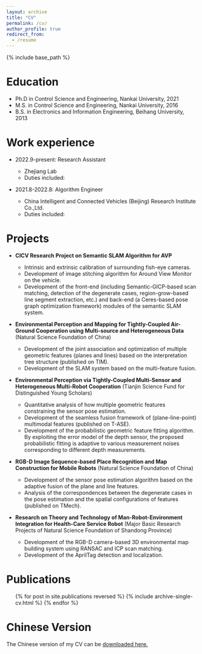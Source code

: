 ```yaml
---
layout: archive
title: "CV"
permalink: /cv/
author_profile: true
redirect_from:
  - /resume
---
```


{% include base_path %}

Education
======
* Ph.D in Control Science and Engineering, Nankai University, 2021
* M.S. in Control Science and Engineering, Nankai University, 2016
* B.S. in Electronics and Information Engineering, Beihang University, 2013

Work experience
======
* 2022.9-present: Research Assistant
  * Zhejiang Lab
  * Duties included: 
  
* 2021.8-2022.8: Algorithm Engineer
  * China Intelligent and Connected Vehicles (Beijing) Research Institute Co.,Ltd.
  * Duties included: 

Projects
======
* **CICV Research Project on Semantic SLAM Algorithm for AVP**
  * Intrinsic and extrinsic calibration of surrounding fish-eye cameras.
  * Development of image stitching algorithm for Around View Monitor on the vehicle.
  * Development of the front-end (including Semantic-GICP-based scan matching, detection of the degenerate cases, region-grow-based line segment extraction, etc.) and back-end (a Ceres-based pose graph optimization framework) modules of the semantic SLAM system.

* **Environmental Perception and Mapping for Tightly-Coupled Air-Ground Cooperation using Multi-source and Heterogeneous Data** (Natural Science Foundation of China)
  * Development of the joint association and optimization of multiple geometric features (planes and lines) based on the interpretation tree structure (published on TIM).
  * Development of the SLAM system based on the multi-feature fusion.
* **Environmental Perception via Tightly-Coupled Multi-Sensor and Heterogeneous Multi-Robot Cooperation** (Tianjin Science Fund for Distinguished Young Scholars)
  * Quantitative analysis of how multiple geometric features constraining the sensor pose estimation.
  * Development of the seamless fusion framework of (plane-line-point) multimodal features (published on T-ASE).
  * Development of the probabilistic geometric feature fitting algorithm. By exploiting the error model of the depth sensor, the proposed probabilistic fitting is adaptive to various measurement noises corresponding to different depth measurements.

* **RGB-D Image Sequence-based Place Recognition and Map Construction for Mobile Robots** (Natural Science Foundation of China)
  * Development of the sensor pose estimation algorithm based on the adaptive fusion of the plane and line features.
  * Analysis of the correspondences between the degenerate cases in the pose estimation and the spatial configurations of features (published on TMech).

* **Research on Theory and Technology of Man-Robot-Environment Integration for Health-Care Service Robot** (Major Basic Research Projects of Natural Science Foundation of Shandong Province)
  * Development of the RGB-D camera-based 3D environmental map building system using RANSAC and ICP scan matching.
  * Development of the AprilTag detection and localization.

Publications
======
  <ul>{% for post in site.publications reversed %}
    {% include archive-single-cv.html %}
  {% endfor %}</ul>

Chinese Version
======
The Chinese version of my CV can be <a href="http://sunqinxuan.github.io/files/cv_sqx.pdf">downloaded here.</a>
